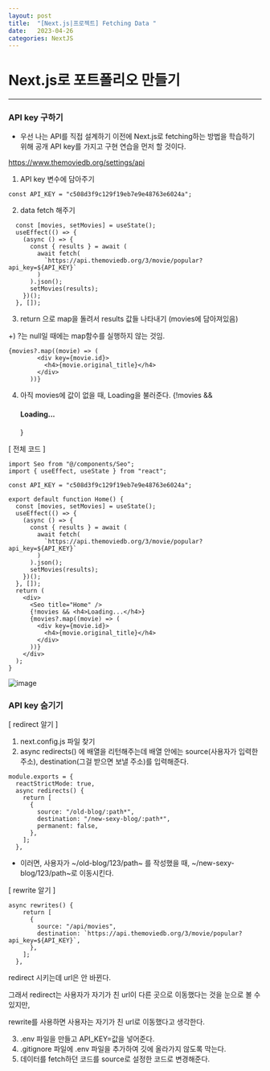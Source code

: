 ```yaml
---
layout: post
title:  "[Next.js|프로젝트] Fetching Data "
date:   2023-04-26
categories: NextJS
---
```


# Next.js로 포트폴리오 만들기

--- 

### API key 구하기

* 우선 나는 API를 직접 설계하기 이전에 Next.js로 fetching하는 방법을 학습하기 위해 공개 API key를 가지고 구현 연습을 먼저 할 것이다.

https://www.themoviedb.org/settings/api

1. API key 변수에 담아주기 

`const API_KEY = "c508d3f9c129f19eb7e9e48763e6024a";`

2. data fetch 해주기

```
  const [movies, setMovies] = useState();
  useEffect(() => {
    (async () => {
      const { results } = await (
        await fetch(
          `https://api.themoviedb.org/3/movie/popular?api_key=${API_KEY}`
        )
      ).json();
      setMovies(results);
    })();
  }, []);
```

3. return 으로 map을 돌려서 results 값들 나타내기 (movies에 담아져있음)

+) ?는 null일 때에는 map함수를 실행하지 않는 것임.

```
{movies?.map((movie) => (
        <div key={movie.id}>
          <h4>{movie.original_title}</h4>
        </div>
      ))}
```

4. 아직 movies에 값이 없을 때, Loading을 불러준다.
    {!movies && <h4>Loading...</h4>}
    
    

[ 전체 코드 ]

```
import Seo from "@/components/Seo";
import { useEffect, useState } from "react";

const API_KEY = "c508d3f9c129f19eb7e9e48763e6024a";

export default function Home() {
  const [movies, setMovies] = useState();
  useEffect(() => {
    (async () => {
      const { results } = await (
        await fetch(
          `https://api.themoviedb.org/3/movie/popular?api_key=${API_KEY}`
        )
      ).json();
      setMovies(results);
    })();
  }, []);
  return (
    <div>
      <Seo title="Home" />
      {!movies && <h4>Loading...</h4>}
      {movies?.map((movie) => (
        <div key={movie.id}>
          <h4>{movie.original_title}</h4>
        </div>
      ))}
    </div>
  );
}
```

![image](https://user-images.githubusercontent.com/88815795/234571641-086a5eef-7a17-4956-8cc0-ff7ce8880e4d.png)



### API key 숨기기

[ redirect 알기 ]
1. next.config.js 파일 찾기
2. async redirects() 에 배열을 리턴해주는데 배열 안에는 source(사용자가 입력한 주소), destination(그걸 받으면 보낼 주소)를 입력해준다.

```
module.exports = {
  reactStrictMode: true,
  async redirects() {
    return [
      {
        source: "/old-blog/:path*",
        destination: "/new-sexy-blog/:path*",
        permanent: false,
      },
    ];
  },
```

- 이러면, 사용자가 ~/old-blog/123/path~ 를 작성했을 때, ~/new-sexy-blog/123/path~로 이동시킨다.


[ rewrite 알기 ]

```
async rewrites() {
    return [
      {
        source: "/api/movies",
        destination: `https://api.themoviedb.org/3/movie/popular?api_key=${API_KEY}`,
      },
    ];
  },
```

redirect 시키는데 url은 안 바뀐다.

그래서 redirect는 사용자가 자기가 친 url이 다른 곳으로 이동했다는 것을 눈으로 볼 수 있지만,

rewrite를 사용하면 사용자는 자기가 친 url로 이동했다고 생각한다. 

3. .env 파일을 만들고 API_KEY=값을 넣어준다.
4. .gitignore 파일에 .env 파일을 추가하여 깃에 올라가지 않도록 막는다.
5. 데이터를 fetch하던 코드를 source로 설정한 코드로 변경해준다.





